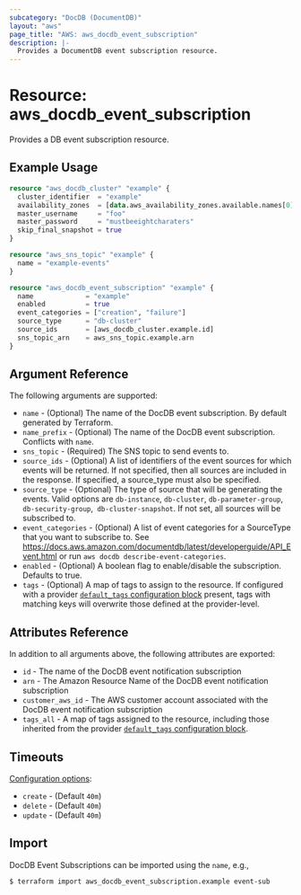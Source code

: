 ```yaml
---
subcategory: "DocDB (DocumentDB)"
layout: "aws"
page_title: "AWS: aws_docdb_event_subscription"
description: |-
  Provides a DocumentDB event subscription resource.
---
```


# Resource: aws_docdb_event_subscription

Provides a DB event subscription resource.

## Example Usage

```terraform
resource "aws_docdb_cluster" "example" {
  cluster_identifier  = "example"
  availability_zones  = [data.aws_availability_zones.available.names[0], data.aws_availability_zones.available.names[1], data.aws_availability_zones.available.names[2]]
  master_username     = "foo"
  master_password     = "mustbeeightcharaters"
  skip_final_snapshot = true
}

resource "aws_sns_topic" "example" {
  name = "example-events"
}

resource "aws_docdb_event_subscription" "example" {
  name             = "example"
  enabled          = true
  event_categories = ["creation", "failure"]
  source_type      = "db-cluster"
  source_ids       = [aws_docdb_cluster.example.id]
  sns_topic_arn    = aws_sns_topic.example.arn
}
```

## Argument Reference

The following arguments are supported:

* `name` - (Optional) The name of the DocDB event subscription. By default generated by Terraform.
* `name_prefix` - (Optional) The name of the DocDB event subscription. Conflicts with `name`.
* `sns_topic` - (Required) The SNS topic to send events to.
* `source_ids` - (Optional) A list of identifiers of the event sources for which events will be returned. If not specified, then all sources are included in the response. If specified, a source_type must also be specified.
* `source_type` - (Optional) The type of source that will be generating the events. Valid options are `db-instance`, `db-cluster`, `db-parameter-group`, `db-security-group`,` db-cluster-snapshot`. If not set, all sources will be subscribed to.
* `event_categories` - (Optional) A list of event categories for a SourceType that you want to subscribe to. See https://docs.aws.amazon.com/documentdb/latest/developerguide/API_Event.html or run `aws docdb describe-event-categories`.
* `enabled` - (Optional) A boolean flag to enable/disable the subscription. Defaults to true.
* `tags` - (Optional) A map of tags to assign to the resource. If configured with a provider [`default_tags` configuration block](https://registry.terraform.io/providers/hashicorp/aws/latest/docs#default_tags-configuration-block) present, tags with matching keys will overwrite those defined at the provider-level.

## Attributes Reference

In addition to all arguments above, the following attributes are exported:

* `id` - The name of the DocDB event notification subscription
* `arn` - The Amazon Resource Name of the DocDB event notification subscription
* `customer_aws_id` - The AWS customer account associated with the DocDB event notification subscription
* `tags_all` - A map of tags assigned to the resource, including those inherited from the provider [`default_tags` configuration block](https://registry.terraform.io/providers/hashicorp/aws/latest/docs#default_tags-configuration-block).

## Timeouts

[Configuration options](https://developer.hashicorp.com/terraform/language/resources/syntax#operation-timeouts):

- `create` - (Default `40m`)
- `delete` - (Default `40m`)
- `update` - (Default `40m`)

## Import

DocDB Event Subscriptions can be imported using the `name`, e.g.,

```
$ terraform import aws_docdb_event_subscription.example event-sub
```
